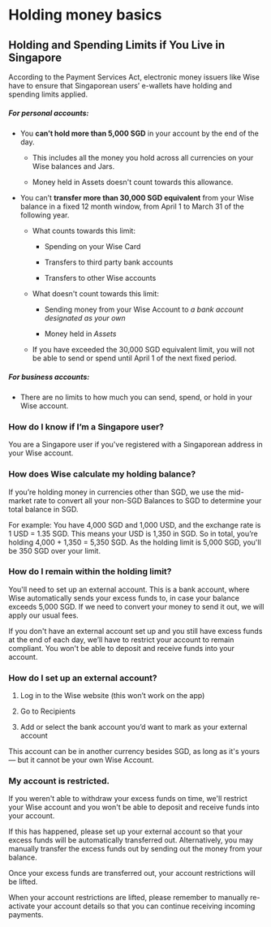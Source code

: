 # Holding money basics  
## Holding and Spending Limits if You Live in Singapore  
According to the Payment Services Act, electronic money issuers like Wise have to ensure that Singaporean users’ e-wallets have holding and spending limits applied.

#####  **For personal accounts:**

  * You **can’t hold more than 5,000 SGD** in your account by the end of the day.

    * This includes all the money you hold across all currencies on your Wise balances and Jars. 

    * Money held in Assets doesn't count towards this allowance.

  * You can’t **transfer more than 30,000 SGD equivalent** from your Wise balance in a fixed 12 month window, from April 1 to March 31 of the following year.

    * What counts towards this limit:

      * Spending on your Wise Card

      * Transfers to third party bank accounts

      * Transfers to other Wise accounts

    * What doesn't count towards this limit:

      * Sending money from your Wise Account to _a bank account designated as your own_

      * Money held in _Assets_

    * If you have exceeded the 30,000 SGD equivalent limit, you will not be able to send or spend until April 1 of the next fixed period. 




##### **For business accounts:**

  * There are no limits to how much you can send, spend, or hold in your Wise account.




###  **How do I know if I’m a Singapore user?**

You are a Singapore user if you've registered with a Singaporean address in your Wise account.

###  **How does Wise calculate my holding balance?**

If you’re holding money in currencies other than SGD, we use the mid-market rate to convert all your non-SGD Balances to SGD to determine your total balance in SGD.

For example: You have 4,000 SGD and 1,000 USD, and the exchange rate is 1 USD = 1.35 SGD. This means your USD is 1,350 in SGD. So in total, you’re holding 4,000 + 1,350 = 5,350 SGD. As the holding limit is 5,000 SGD, you'll be 350 SGD over your limit. 

### **How do I remain within the holding limit?**

You'll need to set up an external account. This is a bank account, where Wise automatically sends your excess funds to, in case your balance exceeds 5,000 SGD. If we need to convert your money to send it out, we will apply our usual fees.

If you don't have an external account set up and you still have excess funds at the end of each day, we’ll have to restrict your account to remain compliant. You won't be able to deposit and receive funds into your account. 

### **How do I set up an external account?**

  1. Log in to the Wise website (this won’t work on the app)

  2. Go to Recipients 

  3. Add or select the bank account you’d want to mark as your external account




This account can be in another currency besides SGD, as long as it's yours — but it cannot be your own Wise Account.

###  **My account is restricted.**

If you weren't able to withdraw your excess funds on time, we'll restrict your Wise account and you won't be able to deposit and receive funds into your account. 

If this has happened, please set up your external account so that your excess funds will be automatically transferred out. Alternatively, you may manually transfer the excess funds out by sending out the money from your balance.

Once your excess funds are transferred out, your account restrictions will be lifted.

When your account restrictions are lifted, please remember to manually re-activate your account details so that you can continue receiving incoming payments.